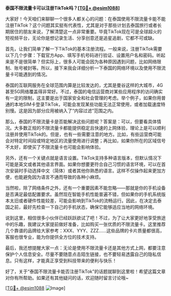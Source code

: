 **泰国不限流量卡可以注册TikTok吗？[[TG💪+ @esim1088](https://t.me/s/esim1088)]**

大家好！今天咱们来聊聊一个很多人都关心的问题：在泰国使用不限流量卡能不能注册TikTok？这个问题其实挺有代表性，尤其是对于那些计划去泰国旅行或者长期居住的朋友来说，了解清楚这一点非常重要。毕竟TikTok现在可是全球超火的短视频平台，无论你是想记录生活、分享创意还是追星追剧，它都不可或缺。

首先，让我们简单了解一下TikTok的基本注册流程。一般来说，注册TikTok需要以下几个步骤：下载官方App、填写手机号码进行验证、设置用户名和密码。听起来是不是很简单？但实际上，很多人可能会因为各种原因遇到问题，比如网络限制、账号被封等。所以，接下来我会详细分析一下泰国的网络环境以及使用不限流量卡可能遇到的情况。

泰国的互联网服务在全球范围内算是比较发达的，尤其是曼谷这样的大城市，4G甚至5G网络覆盖得非常好。不过，泰国的电信运营商对某些应用程序的访问确实有一定的限制，这主要是出于国家安全和社会管理的考虑。举个例子，如果你用普通的本地SIM卡登录TikTok，可能会发现某些功能无法正常使用，或者加载速度特别慢。这是因为部分应用被纳入了“内容过滤”范围之内。

那么，泰国的不限流量卡是否能解决这些问题呢？答案是：可以，但要看具体情况。大多数正规的不限流量卡都能提供稳定且快速的上网体验，理论上是可以顺利注册并使用TikTok的。但是，也有一些需要注意的地方。比如，有些运营商可能会对特定时间段或特定地区的流量使用进行调整；再比如，如果你所在的区域信号不太好，即使买了不限流量卡也可能会影响体验。

另外，还有一个关键点就是语言设置。TikTok支持多种语言版本，但默认情况下可能是英文或者其他语言界面。如果你想要更符合自己习惯的语言环境，可以在首次安装时手动选择中文（简体）或者其他你熟悉的语言。这样不仅操作起来更加方便，也能避免因为语言不通而导致的各种小麻烦。

当然啦，除了网络条件之外，还有一个重要因素不能忽略——那就是你的手机设备是否满足最低配置要求。虽然现在智能手机性能普遍不错，但如果你的手机系统版本太旧或者硬件性能较差，可能会影响到TikTok的流畅运行。因此，在决定去泰国之前，最好先检查一下自己的手机状态，确保它能够适应当地的网络环境。

说到这里，相信很多小伙伴已经跃跃欲试了吧！不过，为了让大家更好地享受旅途中的乐趣，我建议大家提前做好准备，比如购买一张优质的不限流量卡。这里推荐几个靠谱的品牌给大家参考：XXX、YYY、ZZZ……这些品牌的卡片质量都很高，客服也很专业，能为你提供全方位的技术支持。

最后，我还想提醒大家一点：无论是使用不限流量卡还是其他方式上网，都要注意保护个人信息安全。尽量不要随意点击陌生链接，也不要轻易透露自己的隐私信息。只有这样，才能真正享受到科技带来的便利与快乐！

好了，关于“泰国不限流量卡能否注册TikTok”的话题就聊到这里啦！希望这篇文章对你有所帮助。如果还有其他疑问的话，欢迎随时留言讨论哦~

[[TG💪+ @esim1088](https://t.me/s/esim1088) ![Image](https://i.postimg.cc/4NQfJmqS/Snipaste-2025-05-13-00-14-12.png)]